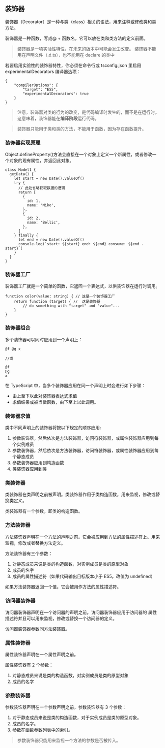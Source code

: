 ## 装饰器

装饰器（Decorator）是一种与类（class）相关的语法，用来注释或修改类和类方法。

装饰器是一种函数，写成@ + 函数名。它可以放在类和类方法的定义前面。

> 装饰器是一项实验性特性，在未来的版本中可能会发生改变。
> 装饰器不能用在声明文件（.d.ts），也不能用在 declare 的类中

若要启用实验性的装饰器特性，你必须在命令行或 tsconfig.json 里启用 experimentalDecorators 编译器选项：

```
{
    "compilerOptions": {
        "target": "ES5",
        "experimentalDecorators": true
    }
}
```

> 注意，装饰器对类的行为的改变，是代码编译时发生的，而不是在运行时。这意味着，装饰器能在**编译阶段**运行代码。

> 装饰器只能用于类和类的方法，不能用于函数，因为存在函数提升。

### 装饰器实现原理

Object.defineProperty()方法会直接在一个对象上定义一个新属性，或者修改一个对象的现有属性，并返回此对象。

```
class Model1 {
  getData() {
    let start = new Date().valueOf()
    try {
      // 此处省略获取数据的逻辑
      return [
        {
          id: 1,
          name: 'Niko',
        },
        {
          id: 2,
          name: 'Bellic',
        },
      ]
    } finally {
      let end = new Date().valueOf()
      console.log(`start: ${start} end: ${end} consume: ${end - start}`)
    }
  }
}
```

### 装饰器工厂

装饰器工厂就是一个简单的函数，它返回一个表达式，以供装饰器在运行时调用。

```
function color(value: string) { // 这是一个装饰器工厂
    return function (target) { //  这是装饰器
        // do something with "target" and "value"...
    }
}
```

### 装饰器组合

多个装饰器可以同时应用到一个声明上：

```
@f @g x

//或

@f
@g
x
```

在 TypeScript 中，当多个装饰器应用在同一个声明上时会进行如下步骤：

- 由上至下以此对装饰器表达式求值
- 求值结果或被当做函数，由下至上以此调用。

### 装饰器求值

类中不同声明上的装饰器将按以下规定的顺序应用:

1. 参数装饰器，然后依次是方法装饰器，访问符装饰器，或属性装饰器应用到每个实例成员
2. 参数装饰器，然后依次是方法装饰器，访问符装饰器，或属性装饰器应用到每个静态成员
3. 参数装饰器应用到构造函数
4. 类装饰器应用到类

### 类装饰器

类装饰器在类声明之前被声明。类装饰器作用于类构造函数，用来监视，修改或替换类定义。

类装饰器有一个参数，即类的构造函数。

### 方法装饰器

方法装饰器声明在一个方法的声明之前。它会被应用到方法的属性描述符上。用来监视，修改或者替换方法定义。

方法装饰器有三个参数：

1. 对静态成员来说是类的构造函数，对实例成员是类的原型对象
2. 成员的名字
3. 成员的属性描述符（如果代码输出目标版本小于 ES5，改值为 undefined）

如果方法装饰器返回一个值，它会被用作方法的属性描述符。

### 访问器装饰器

访问器装饰器声明在一个访问器的声明之前，访问器装饰器应用于访问器的 属性描述符并且可以用来监视，修改或替换一个访问器的定义。

访问器装饰器参数同方法装饰器。

### 属性装饰器

属性装饰器声明在一个属性声明之前。

属性装饰器有 2 个参数：

1. 对静态成员来说是类的构造函数，对实例成员是类的原型对象
2. 成员的名字

### 参数装饰器

参数装饰器声明在一个参数声明之前，参数装饰器有 3 个参数：

1. 对于静态成员来说是类的构造函数，对于实例成员是类的原型对象。
2. 成员的名字。
3. 参数在函数参数列表中的索引。

> 参数装饰器只能用来监视一个方法的参数是否被传入。

